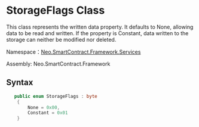 # StorageFlags Class

This class represents the written data property. It defaults to None, allowing data to be read and written. If the property is Constant, data written to the storage can neither be modified nor deleted.

Namespace：[Neo.SmartContract.Framework.Services](../services.md)

Assembly: Neo.SmartContract.Framework

## Syntax

```c#
   public enum StorageFlags : byte
    {
        None = 0x00,
        Constant = 0x01
    }
```
